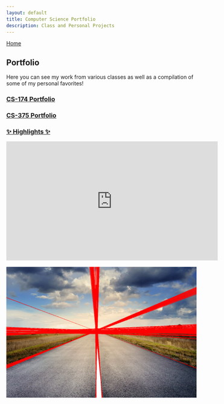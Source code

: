 ```yaml
---
layout: default
title: Computer Science Portfolio
description: Class and Personal Projects
---
```


[Home](https://bentdoug.github.io/index.html)

## Portfolio
Here you can see my work from various classes as well as a compilation of some of my personal favorites!

### [CS-174 Portfolio](https://github.com/bentdoug/bentdoug.github.io/blob/main/portolios/CS174.md)

### [CS-375 Portfolio](https://github.com/bentdoug/bentdoug.github.io/blob/main/portolios/CS375.md)

### [✨ Highlights ✨](https://github.com/bentdoug/bentdoug.github.io/blob/main/portolios/CSHighlights.md)

   <iframe width="560" height="315"
src="https://www.youtube.com/embed/A0pxY9QsgJE" 
frameborder="0" 
allow="accelerometer; autoplay; encrypted-media; gyroscope; picture-in-picture" 
allowfullscreen></iframe>

![Processed Road](https://github.com/bentdoug/bentdoug.github.io/blob/main/CS-174%20Portfolio/RoadDetection-Threads/edges.png?raw=true)
